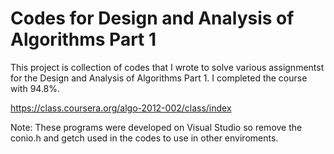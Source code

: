 Codes for Design and Analysis of Algorithms Part 1
==================================================

This project is collection of codes that I wrote to solve various assignmentst for the Design and Analysis of Algorithms Part 1.
I completed the course with 94.8%.

https://class.coursera.org/algo-2012-002/class/index

Note: These programs were developed on Visual Studio so remove the conio.h and getch used in the codes to use in other enviroments.

